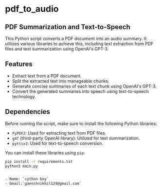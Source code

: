 # pdf_to_audio

## PDF Summarization and Text-to-Speech

This Python script converts a PDF document into an audio summary. It utilizes various libraries to achieve this, including text extraction from PDF files and text summarization using OpenAI's GPT-3.

## Features

- Extract text from a PDF document.
- Split the extracted text into manageable chunks.
- Generate concise summaries of each text chunk using OpenAI's GPT-3.
- Convert the generated summaries into speech using text-to-speech technology.

## Dependencies

Before running the script, make sure to install the following Python libraries:

- `PyPDF2`: Used for extracting text from PDF files.
- `g4f` (third-party OpenAI library): Utilized for text summarization.
- `pyttsx3`: Used for text-to-speech conversion.

You can install these libraries using `pip`:

```bash
pip install -r requirements.txt
python3 main.py


- Name: `cython boy`
- Gmail:`gaenshnikhil124@gmail.com` 
